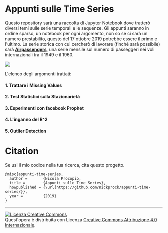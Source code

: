# Appunti sulle Time Series
Questo repository sarà una raccolta di Jupyter Notebook dove tratterò diversi temi sulle serie temporali e le sequenze.
Gli appunti saranno in ordine sparso, un notebook per ogni argomento, non so se ci sarà un numero prestabilito, questo del 17 ottobre 2019 potrebbe essere il primo e l'ultimo.
La serie storica con cui cercherò di lavorare (finchè sarà possibile) sarà [**Airpassengers**](https://stat.ethz.ch/R-manual/R-devel/library/datasets/html/AirPassengers.html), una serie mensile sul numero di passeggeri nei voli internazionali tra il 1949 e il 1960.

![](https://github.com/nickprock/appunti-time-series/blob/master/airpassenger.png)

L'elenco degli argomenti trattati:
#### 1. Trattare i Missing Values
#### 2. Test Statistici sulla Stazionarietà
#### 3. Esperimenti con facebook Prophet
#### 4. L'inganno del R^2
#### 5. Outlier Detection

# Citation
Se usi il mio codice nella tua ricerca, cita questo progetto.
```
@misc{appunti-time-series,
  author =       {Nicola Procopio,
  title =        {Appunti sulle Time Series},
  howpublished = {\url{https://github.com/nickprock/appunti-time-series/}},
  year =         {2019}
}
```
---

<a rel="license" href="http://creativecommons.org/licenses/by/4.0/"><img alt="Licenza Creative Commons" style="border-width:0" src="https://i.creativecommons.org/l/by/4.0/88x31.png" /></a><br />Quest'opera è distribuita con Licenza <a rel="license" href="http://creativecommons.org/licenses/by/4.0/">Creative Commons Attribuzione 4.0 Internazionale</a>.

